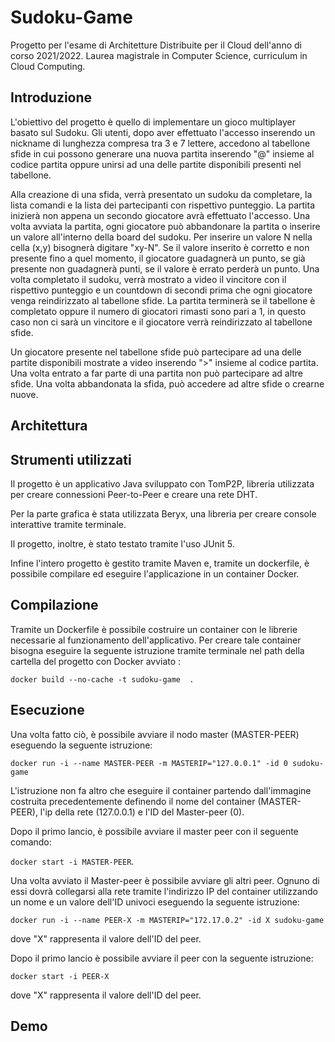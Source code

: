 # Sudoku-Game

Progetto per l'esame di Architetture Distribuite per il Cloud dell'anno di corso 2021/2022. Laurea magistrale in Computer Science, curriculum in Cloud Computing.

## Introduzione

L'obiettivo del progetto è quello di implementare un gioco multiplayer basato sul Sudoku. 
Gli utenti, dopo aver effettuato l'accesso inserendo un nickname di lunghezza
compresa tra 3 e 7 lettere, accedono al tabellone sfide in cui possono generare una nuova partita
inserendo "@" insieme al codice partita oppure unirsi ad una delle partite disponibili presenti nel tabellone.

Alla creazione di una sfida, verrà presentato un sudoku da completare, la lista comandi e la lista
dei partecipanti con rispettivo punteggio. La partita inizierà non appena un secondo giocatore avrà effettuato
l'accesso. Una volta avviata la partita, ogni giocatore può abbandonare la partita o inserire un valore all'interno 
della board del sudoku. Per inserire un valore N nella cella (x,y) bisognerà digitare "xy-N". Se il valore inserito
è corretto e non presente fino a quel momento, il giocatore guadagnerà un punto, se già presente non guadagnerà punti,
se il valore è errato perderà un punto. Una volta completato il sudoku, verrà mostrato a video il vincitore con il rispettivo punteggio
e un countdown di secondi prima che ogni giocatore venga reindirizzato al tabellone sfide. La partita terminerà se il tabellone è completato
oppure il numero di giocatori rimasti sono pari a 1, in questo caso non ci sarà un vincitore e il giocatore verrà reindirizzato al tabellone sfide.

Un giocatore presente nel tabellone sfide può partecipare ad una delle partite disponibili mostrate a video inserendo 
">" insieme al codice partita. Una volta entrato a far parte di una partita non può partecipare ad altre sfide. Una volta abbandonata 
la sfida, può accedere ad altre sfide o crearne nuove. 

## Architettura



## Strumenti utilizzati


Il progetto è un applicativo Java sviluppato con TomP2P, libreria utilizzata per creare connessioni Peer-to-Peer e creare una rete DHT. 

Per la parte grafica è stata utilizzata Beryx, una libreria per creare console interattive tramite terminale.

Il progetto, inoltre, è stato testato tramite l'uso JUnit 5.

Infine l'intero progetto è gestito tramite Maven e, tramite un dockerfile, è possibile compilare ed eseguire l'applicazione in un container Docker. 

## Compilazione

Tramite un Dockerfile è possibile costruire un container con le librerie necessarie al funzionamento dell'applicativo. Per creare
tale container bisogna eseguire la seguente istruzione tramite terminale nel path della cartella del progetto con Docker avviato : 

```docker build --no-cache -t sudoku-game  .```

## Esecuzione

Una volta fatto ciò, è possibile avviare il nodo master (MASTER-PEER) eseguendo la seguente istruzione:

```docker run -i --name MASTER-PEER -m MASTERIP="127.0.0.1" -id 0 sudoku-game```

L'istruzione non fa altro che eseguire il container partendo dall'immagine costruita precedentemente definendo il nome del container (MASTER-PEER), 
l'ip della rete (127.0.0.1) e l'ID del Master-peer (0). 


Dopo il primo lancio, è possibile avviare il master peer con il seguente comando: 

```docker start -i MASTER-PEER```.

Una volta avviato il Master-peer è possibile avviare gli altri peer. Ognuno di essi dovrà collegarsi alla rete
tramite l'indirizzo IP del container utilizzando un nome e un valore dell'ID univoci eseguendo la seguente istruzione:

```docker run -i --name PEER-X -m MASTERIP="172.17.0.2" -id X sudoku-game```

dove "X" rappresenta il valore dell'ID del peer. 

Dopo il primo lancio è possibile avviare il peer con la seguente istruzione: 

```docker start -i PEER-X```

dove "X" rappresenta il valore dell'ID del peer.

## Demo
